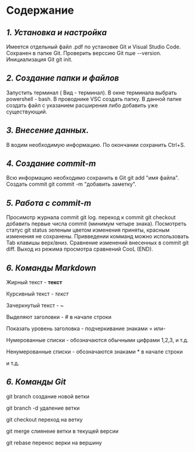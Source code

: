 # **Содержание**

## *1. Установка и настройка*

Имеется отдельный файл .pdf по установке Git и Visual Studio Code. Сохранен в папке Git. Проверить верссию Git пше --version. Инициализация Git git init.

## *2. Создание папки и файлов*

Запустить терминал ( Вид - терминал). В окне терминала выбрать powershell - bash. В проводнике VSC создать папку. В данной папке создать файл с указанием расширения либо добавить уже существующий.

## *3. Внесение данных.*

В водим необходимую информацию. По окончании сохранить Ctrl+S.

## *4. Создание commit-m*

Всю информацию необходимо сохранить  в Git git add "имя файла". Создать commit  git commit -m "добавить заметку".

## *5. Работа с commit-m*

Просимотр журнала commit git log. переход к commit git checkout добавить первые числа commit (минимум четыре знака). Посмотреть статус git status зеленым цветом изменения приняты, красным изменения не сохранены. Привведении комманд можно использовать Tab клавишы верх/вниз. Сравнение изменений внесенных в commit git diff. Выход из режима просмотра сравнений CooL (END).

## *6. Команды Markdown*

Жирный текст - **текст**

Курсивный текст - *текст*

Зачеркнутый текст - ~

Выделяют заголовки - # в начале строки

Показать уровень заголовка - подчеркивание знаками = или-

Нумерованные списки - обозначаются обычными цифрами 1,2,3, и т.д.

Ненумерованные списки - обозначаются знаками * в начале строки

и т.д.

## *6. Команды Git*

git  branch <branch name> создание новой ветки

git branch -d <branch name> удаление ветки

git checkout <branch name> переход на ветку

git merge <branch name> слиянеие ветки в текущей версии

git rebase <branch name to migrate> перенос верки на вершину

